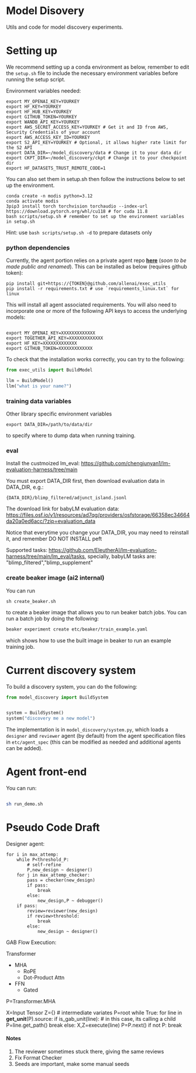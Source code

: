 # Model Disovery 

Utils and code for model discovery experiments. 

# Setting up 


We recommend setting up a conda environment as below, remember to edit the `setup.sh` file to include the necessary environment variables before running the setup script.

Environment variables needed: 
```shell
export MY_OPENAI_KEY=YOURKEY
export HF_KEY=YOURKEY
export HF_HUB_KEY=YOURKEY
export GITHUB_TOKEN=YOURKEY
export WANDB_API_KEY=YOURKEY
export AWS_SECRET_ACCESS_KEY=YOURKEY # Get it and ID from AWS, Security Credentials of your account
export AWS_ACCESS_KEY_ID=YOURKEY 
export S2_API_KEY=YOURKEY # Optional, it allows higher rate limit for the S2 API
export DATA_DIR=~/model_discovery/data # Change it to your data dir
export CKPT_DIR=~/model_discovery/ckpt # Change it to your checkpoint dir
export HF_DATASETS_TRUST_REMOTE_CODE=1
```
You can also set them in setup.sh then follow the instructions below to set up the environment.

```shell
conda create -n modis python=3.12
conda activate modis
3pip3 install torch torchvision torchaudio --index-url https://download.pytorch.org/whl/cu118 # for cuda 11.8
bash scripts/setup.sh # remember to set up the environment variables in setup.sh
```

Hint: use ```bash scripts/setup.sh -d``` to prepare datasets only

### python dependencies 
Currently, the agent portion relies on a private agent repo [**here**](https://github.com/allenai/exec_utils) (*soon to be made public and renamed*). This can be installed as below (requires github token):
```shell
pip install git+https://{TOKEN}@github.com/allenai/exec_utils
pip install -r requirements.txt # use `requirements_linux.txt` for linux
```

This will install all agent associated requirements. You will also need to incorporate one or more of the following API
keys to access the underlying models: 
```shell

export MY_OPENAI_KEY=XXXXXXXXXXXXX
export TOGETHER_API_KEY=XXXXXXXXXXXXX
export HF_KEY=XXXXXXXXXXXXX
export GITHUB_TOKEN=XXXXXXXXXXXXX
```

To check that the installation works correctly, you can try to the following: 
```python
from exec_utils import BuildModel

llm = BuildModel()
llm("what is your name?")
```

### training data variables 
Other library specific environment variables 
```
export DATA_DIR=/path/to/data/dir
```
to specify where to dump data when running training. 

### eval 

Install the custmoized lm_eval: https://github.com/chengjunyan1/lm-evaluation-harness/tree/main

You must export DATA_DIR first, then download evaluation data in DATA_DIR, e.g.:
```
{DATA_DIR}/blimp_filtered/adjunct_island.jsonl
```
The download link for babyLM evaluation data: https://files.osf.io/v1/resources/ad7qg/providers/osfstorage/66358ec34664da20a0ed6acc/?zip=evaluation_data 

Notice that everytime you change your DATA_DIR, you may need to reinstall it, and remember DO NOT INSTALL peft

Supported tasks: https://github.com/EleutherAI/lm-evaluation-harness/tree/main/lm_eval/tasks, specially, babyLM tasks are: "blimp_filtered","blimp_supplement"

### create beaker image (ai2 internal) 
You can run 
```
sh create_beaker.sh 
```
to create a beaker image that allows you to run beaker batch jobs. You
can run a batch job by doing the following: 
```bash 
beaker experiment create etc/beaker/train_example.yaml

```
which shows how to use the built image in beaker to run an example
training job. 

# Current discovery system 

To build a discovery system, you can do the following: 
```python
from model_discovery import BuildSystem 


system = BuildSystem() 
system("discovery me a new model") 
```
The implementation is in `model_discovery/system.py`, which loads a `designer` and `reviewer` agent (by default) from the agent specification files in `etc/agent_spec` (this can be modified as needed and additional agents can be added). 

# Agent front-end 

You can run: 
```bash

sh run_demo.sh
```


# Pseudo Code Draft

Designer agent:

```
for i in max_attemp:
    while P<threshold_P:
        # self-refine
        P,new_design ~ designer()
    for j in max_attemp_checker:
        pass = checker(new_design)
        if pass:
            break
        else:
            new_design,P ~ debugger()
    if pass:
        review=reviewer(new_design)
        if review>threshold:
            break
        else:
            new_design ~ designer()
```

GAB Flow Execution:

Transformer
 - MHA
   - RoPE
   - Dot-Product Attn
 - FFN
   - Gated

P=Transformer.MHA

X=Input Tensor
Z={} # intermediate variates
P=root
while True:
    for line in **get_unit**(P).source:
        if is_gab_unit(line): # in this case, its calling a child
            P=line.get_path()
            break
        else:
            X,Z=execute(line)
    P=P.next()
    if not P:
        break

        




#### Notes


1. The reviewer sometimes stuck there, giving the same reviews
2. Fix Format Checker
3. Seeds are important, make some manual seeds

